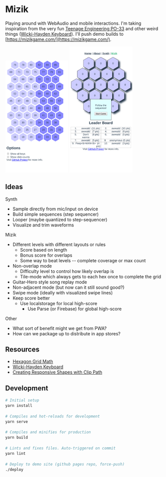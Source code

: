 # Mizik

Playing around with WebAudio and mobile interactions. I'm taking inspiration from the very fun [Teenage Engineering PO-33](https://teenage.engineering/store/po-33) and other weird things ([Wicki-Hayden Keyboard](https://en.m.wikipedia.org/wiki/Wicki-Hayden_note_layout)). I'll push demo builds to [https://mizikgame.com/](https://mizikgame.com/).

<img src="public/synth-20200119.png?raw=true" alt="Synth Screenshot" width="200px"/> <img src="public/mizik-20200202.png?raw=true" alt="Mizik Screenshot" width="200px"/>

## Ideas

Synth
* Sample directly from mic/input on device
* Build simple sequences (step sequencer)
* Looper (maybe quantized to step-sequencer)
* Visualize and trim waveforms

Mizik
* Different levels with different layouts or rules
  * Score based on length
  * Bonus score for overlaps
  * Some way to beat levels -- complete coverage or max count
* Non-overlap mode
  * Difficulty level to control how likely overlap is
  * Tile-mode which always gets to each hex once to complete the grid
* Guitar-Hero style song replay mode
* Non-adjacent mode (but now can it still sound good?)
* Swipe mode (ideally with visualized swipe lines)
* Keep score better
  * Use localstorage for local high-score
	* Use Parse (or Firebase) for global high-score

Other
* What sort of benefit might we get from PWA?
* How can we package up to distribute in app stores?

## Resources

* [Hexagon Grid Math](https://www.redblobgames.com/grids/hexagons/)
* [Wicki-Hayden Keyboard](https://en.m.wikipedia.org/wiki/Wicki-Hayden_note_layout)
* [Creating Responsive Shapes with Clip Path](https://www.smashingmagazine.com/2015/05/creating-responsive-shapes-with-clip-path/)

## Development
```bash
# Initial setup
yarn install

# Compiles and hot-reloads for development
yarn serve

# Compiles and minifies for production
yarn build

# Lints and fixes files. Auto-triggered on commit
yarn lint

# Deploy to demo site (github pages repo, force-push)
./deploy
```

